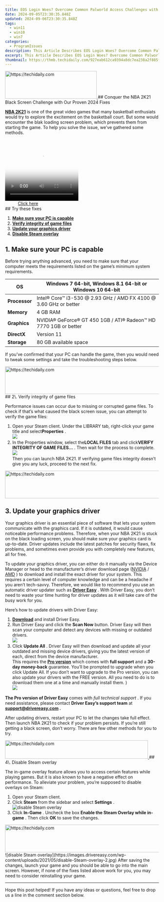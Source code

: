 ```yaml
---
title: EOS Login Woes? Overcome Common Palworld Access Challenges with These Fixes
date: 2024-09-05T23:30:35.848Z
updated: 2024-09-06T23:30:35.848Z
tags:
  - win11
  - win10
  - win7
categories:
  - ProgramIssues
description: This Article Describes EOS Login Woes? Overcome Common Palworld Access Challenges with These Fixes
excerpt: This Article Describes EOS Login Woes? Overcome Common Palworld Access Challenges with These Fixes
thumbnail: https://thmb.techidaily.com/927eab612ca9394a8dc7ea238a2f885f7ea9117faabc7f0454d2ab57936cb103.png
---
```


<!-- affiliate ads begin -->
<a href="https://appsumo.8odi.net/c/5597632/2137393/7443" target="_top" id="2137393">
  <img src="//a.impactradius-go.com/display-ad/7443-2137393" border="0" alt="https://techidaily.com" width="300" height="90"/>
</a>
<img height="0" width="0" src="https://appsumo.8odi.net/i/5597632/2137393/7443" style="position:absolute;visibility:hidden;" border="0" />
<!-- affiliate ads end -->
## Conquer the NBA 2K21 Black Screen Challenge with Our Proven 2024 Fixes

**[NBA 2K21](https://www.epicgames.com/store/en-US/p/nba-2k21?epic%5Fcreator%5Fid=28725b529b5346a38a080b6a920aa97a&epic%5Fgame%5Fid=6b3b9698082c43cd9dcd7f68e3365e79)**  is one of the great video games that many basketball enthusiats would try to explore the excitement on the basketball court. But some would encounter the blak loading screen problem, which prevents them from starting the game. To help you solve the issue, we’ve gathered some methods.

<!-- affiliate ads begin -->
<span id="1265663">
					<video width="240" height="200" style="cursor:pointer"
           poster="//a.impactradius-go.com/display-clicktoplayimage/1265663.png"
           onclick="if(!this.playClicked){this.play();this.setAttribute('controls',true);this.playClicked=true;}">
	   <source src="//a.impactradius-go.com/display-ad/4482-1265663">
	   <img src="//a.impactradius-go.com/display-clicktoplayimage/1265663.png" style="border: none; height: 100%; width: 100%; object-fit: contain">
	</video>
	<div style="width:150px;text-align:center"><a href="javascript:window.open(decodeURIComponent('https%3A%2F%2Fmartinic.evyy.net%2Fc%2F5597632%2F1265663%2F4482'), '_blank');void(0);">Click here</a></div>
</span>
<img height="0" width="0" src="https://imp.pxf.io/i/5597632/1265663/4482" style="position:absolute;visibility:hidden;" border="0" />
<!-- affiliate ads end -->
## Try these fixes

1. **[Make sure your PC is capable](https://tools.techidaily.com/drivereasy/download/)**
2. **[Verify integrity of game files](https://tools.techidaily.com/drivereasy/download/)**
3. **[Update your graphics driver](https://tools.techidaily.com/drivereasy/download/)**
4. **[Disable Steam overlay](https://tools.techidaily.com/drivereasy/download/)**

## 1\. Make sure your PC is capable

 Before trying anything advanced, you need to make sure that your computer meets the requirements listed on the game’s minimum system requirements.

| **OS**        | Windows 7 64-bit, Windows 8.1 64-bit or Windows 10 64-bit         |
| ------------- | ----------------------------------------------------------------- |
| **Processor** | Intel® Core™ i3-530 @ 2.93 GHz / AMD FX 4100 @ 3.60 GHz or better |
| **Memory**    | 4 GB RAM                                                          |
| **Graphics**  | NVIDIA® GeForce® GT 450 1GB / ATI® Radeon™ HD 7770 1GB or better  |
| **DirectX**   | Version 11                                                        |
| **Storage**   | 80 GB available space                                             |

 If you’ve confirmed that your PC can handle the game, then you would need to tweak some settings and take the troubleshooting steps below.

<!-- affiliate ads begin -->
<a href="https://unicoeye.pxf.io/c/5597632/2134248/18498" target="_top" id="2134248">
  <img src="//a.impactradius-go.com/display-ad/18498-2134248" border="0" alt="https://techidaily.com" width="728" height="90"/>
</a>
<img height="0" width="0" src="https://unicoeye.pxf.io/i/5597632/2134248/18498" style="position:absolute;visibility:hidden;" border="0" />
<!-- affiliate ads end -->
## 2\. Verify integrity of game files

 Performance issues can occur due to missing or corrupted game files. To check if that’s what caused the black screen issue, you can attempt to verify the game files:

1. Open your Steam client. Under the LIBRARY tab, right-click your game title and select**Properties** .  
![](https://images.drivereasy.com/wp-content/uploads/2020/09/nba-2k21-verify-gamefiles.jpg)
2. In the Properties window, select the**LOCAL FILES** tab and click**VERIFY INTEGRITY OF GAME FILES…** . Then wait for the process to complete.  
![](https://images.drivereasy.com/wp-content/uploads/2020/09/nba-2k21-verify-gamefiles-02.jpg)  
 Then you can launch NBA 2K21\. If verifying game files integrity doesn’t give you any luck, proceed to the next fix.
<!-- affiliate ads begin -->
<a href="https://review-au.sjv.io/c/5597632/2135316/14409" target="_top" id="2135316">
  <img src="//a.impactradius-go.com/display-ad/14409-2135316" border="0" alt="https://techidaily.com" width="728" height="90"/>
</a>
<img height="0" width="0" src="https://review-au.sjv.io/i/5597632/2135316/14409" style="position:absolute;visibility:hidden;" border="0" />
<!-- affiliate ads end -->

## 3\. Update your graphics driver

 Your graphics driver is an essential piece of software that lets your system communicate with the graphics card. If it is outdated, it would cause noticeable performance problems. Therefore, when your NBA 2K21 is stuck on the black loading screen, you should make sure your graphics card is up-to-date. Driver updates include the latest patches for security flaws, fix problems, and sometimes even provide you with completely new features, all for free.

 To update your graphics driver, you can either do it manually via the Device Manager or head to the manufacturer’s driver download page ([NVIDIA](https://tools.techidaily.com/drivereasy/download/) / [AMD](https://www.amd.com/en/support) ) to download and install the exact driver for your system. This requires a certain level of computer knowledge and can be a headache if you aren’t tech-savvy. Therefore, we would like to recommend you use an automatic driver updater such as **[Driver Easy](https://tools.techidaily.com/drivereasy/download/)**  . With Driver Easy, you don’t need to waste your time hunting for driver updates as it will take care of the busy work for you.

Here’s how to update drivers with Driver Easy:

1. [**Download**](https://tools.techidaily.com/drivereasy/download/) and install Driver Easy.
2. Run Driver Easy and click the **Scan Now** button. Driver Easy will then scan your computer and detect any devices with missing or outdated drivers.  
![](https://images.drivereasy.com/wp-content/uploads/2020/09/scan-now-driver-easy.png)
3. Click **Update All** . Driver Easy will then download and update all your outdated and missing device drivers, giving you the latest version of each, direct from the device manufacturer.  
 This requires the **[Pro version](https://tools.techidaily.com/drivereasy/download/)**  which comes with **full support**  and a **30-day money-back**  guarantee. You’ll be prompted to upgrade when you click Update All. If you don’t want to upgrade to the Pro version, you can also update your drivers with the FREE version. All you need to do is to download them one at a time and manually install them. )  
![](https://images.drivereasy.com/wp-content/uploads/2021/05/update-all-NVIDIA-RTX-2080.jpg)

**The Pro version of Driver Easy** comes with _full technical support_ . If you need assistance, please contact **Driver Easy’s support team** at **[support@drivereasy.com](https://tools.techidaily.com/drivereasy/download/) .**

 After updating drivers, restart your PC to let the changes take full effect. Then launch NBA 2K21 to check if your problem persists. If you’re still getting a black screen, don’t worry. There are few other methods for you to try.

<!-- affiliate ads begin -->
<a href="https://aligracehair.sjv.io/c/5597632/2135404/19272" target="_top" id="2135404">
  <img src="//a.impactradius-go.com/display-ad/19272-2135404" border="0" alt="https://techidaily.com" width="468" height="60"/>
</a>
<img height="0" width="0" src="https://aligracehair.sjv.io/i/5597632/2135404/19272" style="position:absolute;visibility:hidden;" border="0" />
<!-- affiliate ads end -->
## 4\. Disable Steam overlay

 The in-game overlay feature allows you to access certain features while playing games. But it is also known to have a negative effect on performance. To alleviate your problem, you’re supposed to disable overlays on Steam:

1. Open your Steam client.
2. Click **Steam** from the sidebar and select **Settings** .  
![disable Steam overlay](https://images.drivereasy.com/wp-content/uploads/2021/05/disable-Steam-overlay-1.jpg)
3. Click **In-Game** . Uncheck the box **Enable the Steam Overlay while in-game** . Then click **OK**  to save the changes.  
<!-- affiliate ads begin -->
<a href="https://aidotcom.pxf.io/c/5597632/2134502/19576" target="_top" id="2134502">
  <img src="//a.impactradius-go.com/display-ad/19576-2134502" border="0" alt="https://techidaily.com" width="672" height="90"/>
</a>
<img height="0" width="0" src="https://aidotcom.pxf.io/i/5597632/2134502/19576" style="position:absolute;visibility:hidden;" border="0" />
<!-- affiliate ads end -->
![disable Steam overlay](https://images.drivereasy.com/wp-content/uploads/2021/05/disable-Steam-overlay-2.jpg)  
 After saving the changes, launch your game and you should be able to go into the main screen. However, if none of the fixes listed above work for you, you may need to consider reinstalling your game.

---

 Hope this post helped! If you have any ideas or questions, feel free to drop us a line in the comment section below.

<ins class="adsbygoogle"
     style="display:block"
     data-ad-format="autorelaxed"
     data-ad-client="ca-pub-7571918770474297"
     data-ad-slot="1223367746"></ins>



<ins class="adsbygoogle"
     style="display:block"
     data-ad-client="ca-pub-7571918770474297"
     data-ad-slot="8358498916"
     data-ad-format="auto"
     data-full-width-responsive="true"></ins>



